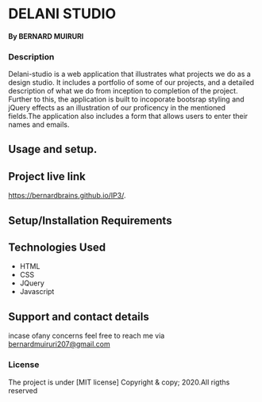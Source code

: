 # DELANI STUDIO
#### By **BERNARD MUIRURI**
### Description
Delani-studio is a web application that illustrates what projects we do as a design studio. It includes a portfolio of some of our projects, and a detailed description of what we do from inception to completion of the project. Further to this, the application is built to incoporate bootsrap styling and jQuery effects as an illustration of our proficency in the mentioned fields.The application also includes a form that allows users to enter their names and emails.
## Usage and setup.

## Project live link
https://bernardbrains.github.io/IP3/.


## Setup/Installation Requirements

## Technologies Used
* HTML
* CSS
* JQuery
* Javascript


## Support and contact details
incase ofany concerns feel free to  reach  me via bernardmuiruri207@gmail.com
### License
The project is under [MIT license]
Copyright & copy; 2020.All rigths reserved
